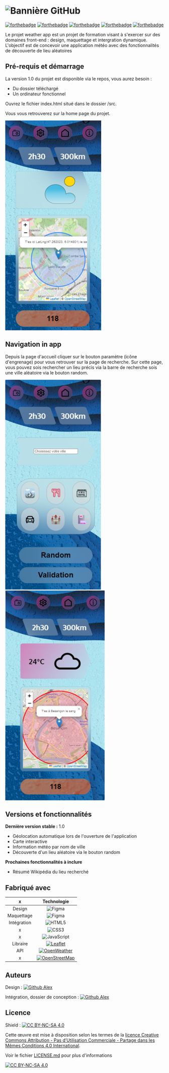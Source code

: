 # ![Bannière GitHub](/src/assets/readMeAssets/Bannière%20Github.png)

[![forthebadge](https://forthebadge.com/images/badges/built-with-swag.svg)](https://forthebadge.com) [![forthebadge](https://forthebadge.com/images/badges/certified-yourboyserge.svg)](https://forthebadge.com) [![forthebadge](https://forthebadge.com/images/badges/it-works-why.svg)](https://forthebadge.com) [![forthebadge](https://forthebadge.com/images/badges/powered-by-responsibility.svg)](https://forthebadge.com) [![forthebadge](https://forthebadge.com/images/badges/reading-6th-grade-level.svg)](https://forthebadge.com)

Le projet weather app est un projet de formation visant à s'exercer sur des domaines front-end : design, maquettage et intergration dynamique. L'objectif est de concevoir une application météo avec des fonctionnalités de découverte de lieu aléatoires

## Pré-requis et démarrage

La version 1.0 du projet est disponible via le repos, vous aurez besoin :

-  Du dossier téléchargé
-  Un ordinateur fonctionnel

Ouvrez le fichier index.html situé dans le dossier /src.

Vous vous retrouverez sur la home page du projet.

![Page d'accueil applicatio,n](src/assets/readMeAssets/homePage.png)

## Navigation in app

Depuis la page d'accueil cliquer sur le bouton paramètre (icône d'engrenage) pour vous retrouver sur la page de recherche. Sur cette page, vous pouvez sois rechercher un lieu précis via la barre de recherche sois une ville aléatoire via le bouton random.

![Alt text](src/assets/readMeAssets/searchPage.png) ![Alt text](src/assets/readMeAssets/appScreenShot.png)

## Versions et fonctionnalités

**Dernière version stable :** 1.0

-  Géolocation automatique lors de l'ouverture de l'application
-  Carte interactive
-  Information météo par nom de ville
-  Découverte d'un lieu aléatoire via le bouton random

**Prochaines fonctionnalités à inclure**

-  Résumé Wikipédia du lieu recherché

## Fabriqué avec

|      x      |                                                                                         Technologie                                                                                          |
| :---------: | :------------------------------------------------------------------------------------------------------------------------------------------------------------------------------------------: |
|   Design    |                                            ![Figma](https://img.shields.io/badge/figma-9D0FB0.svg?style=for-the-badge&logo=figma&logoColor=white)                                            |
| Maquettage  |                                            ![Figma](https://img.shields.io/badge/figma-9D0FB0.svg?style=for-the-badge&logo=figma&logoColor=white)                                            |
| Intégration |                                          ![HTML5](https://img.shields.io/badge/html5-%23E34F26.svg?style=for-the-badge&logo=html5&logoColor=white)                                           |
|      x      |                                            ![CSS3](https://img.shields.io/badge/css3-%231572B6.svg?style=for-the-badge&logo=css3&logoColor=white)                                            |
|      x      |                                 ![JavaScript](https://img.shields.io/badge/javascript-%23323330.svg?style=for-the-badge&logo=javascript&logoColor=%23F7DF1E)                                 |
|  Libraire   |                       [![Leaflet](https://img.shields.io/badge/Leaflet-Click_to_know_more-199900?style=for-the-badge&logo=leaflet)](https://leafletjs.com/index.html)                        |
|     API     | [![OpenWeather](https://img.shields.io/badge/OpenWeather_Api-Click_to_know_more-E5543D?style=for-the-badge&logo=/src/assets/readMeAssets/openweatherlogo.webp)](https://openweathermap.org/) |
|      x      |             [![OpenStreetMap](https://img.shields.io/badge/OpenStreetMap-Click_to_know_more-7EBC6F?style=for-the-badge&logo=openstreetmap)](https://www.openstreetmap.org/about)             |

## Auteurs

Design : [![Github Alex](https://img.shields.io/badge/GreatAlex11-GitHub_Profil-181717?style=for-the-badge&logo=github)](https://github.com/greatalex11)

Intégration, dossier de conception : [![Github Alex](https://img.shields.io/badge/EvanMLJ-GitHub_Profil-181717?style=for-the-badge&logo=github)](https://github.com/EvanMlj)

## Licence

Shield : [![CC BY-NC-SA 4.0][cc-by-nc-sa-shield]][cc-by-nc-sa]

Cette œuvre est mise à disposition selon les termes de la
[licence Creative Commons Attribution - Pas d’Utilisation Commerciale - Partage dans les Mêmes Conditions 4.0 International][cc-by-nc-sa].

Voir le fichier [LICENSE.md](/LICENCE.md) pour plus d'informations

[![CC BY-NC-SA 4.0][cc-by-nc-sa-image]][cc-by-nc-sa]

[cc-by-nc-sa]: http://creativecommons.org/licenses/by-nc-sa/4.0/deed.fr
[cc-by-nc-sa-image]: https://licensebuttons.net/l/by-nc-sa/4.0/88x31.png
[cc-by-nc-sa-shield]: https://img.shields.io/badge/License-CC%20BY--NC--SA%204.0-lightgrey.svg

